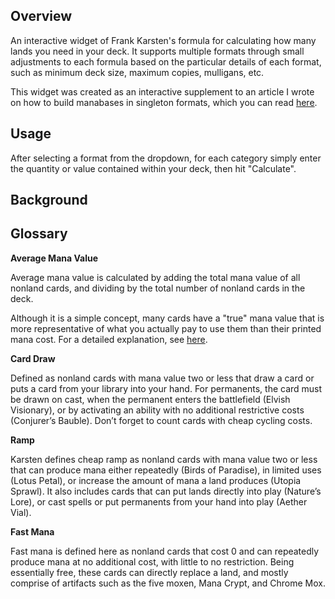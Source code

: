 ## Overview

An interactive widget of Frank Karsten's formula for calculating how many lands you need in your deck. It supports multiple formats through small adjustments to each formula based on the particular details of each format, such as minimum deck size, maximum copies, mulligans, etc.

This widget was created as an interactive supplement to an article I wrote on how to build manabases in singleton formats, which you can read [here](https://www.canadianhighlander.ca/2023/07/17/how-to-build-a-manabase-for-singleton-formats/).


## Usage

After selecting a format from the dropdown, for each category simply enter the quantity or value contained within your deck, then hit "Calculate".


## Background


## Glossary

**Average Mana Value**

Average mana value is calculated by adding the total mana value of all nonland cards, and dividing by the total number of nonland cards in the deck.

Although it is a simple concept, many cards have a "true" mana value that is more representative of what you actually pay to use them than their printed mana cost. For a detailed explanation, see [here](https://www.canadianhighlander.ca/2023/07/17/how-to-build-a-manabase-for-singleton-formats/#formula).


**Card Draw**

Defined as nonland cards with mana value two or less that draw a card or puts a card from your library into your hand. For permanents, the card must be drawn on cast, when the permanent enters the battlefield (Elvish Visionary), or by activating an ability with no additional restrictive costs (Conjurer’s Bauble). Don’t forget to count cards with cheap cycling costs.


**Ramp**

Karsten defines cheap ramp as nonland cards with mana value two or less that can produce mana either repeatedly (Birds of Paradise), in limited uses (Lotus Petal), or increase the amount of mana a land produces (Utopia Sprawl). It also includes cards that can put lands directly into play (Nature’s Lore), or cast spells or put permanents from your hand into play (Aether Vial).


**Fast Mana**

Fast mana is defined here as nonland cards that cost 0 and can repeatedly produce mana at no additional cost, with little to no restriction. Being essentially free, these cards can directly replace a land, and mostly comprise of artifacts such as the five moxen, Mana Crypt, and Chrome Mox.



